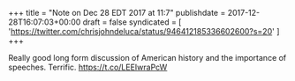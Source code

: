 +++
title = "Note on Dec 28 EDT 2017 at 11:7"
publishdate = 2017-12-28T16:07:03+00:00
draft = false
syndicated = [ 'https://twitter.com/chrisjohndeluca/status/946412185336602600?s=20' ]
+++

Really good long form discussion of American history and the importance of speeches. Terrific. https://t.co/LEEIwraPcW
